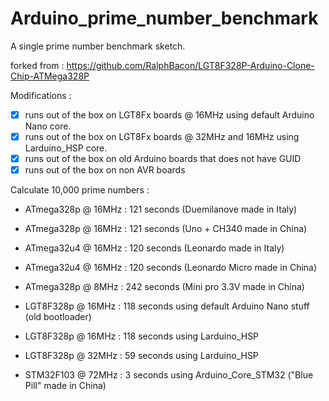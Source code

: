 # Arduino_prime_number_benchmark

A single prime number benchmark sketch.

forked from : https://github.com/RalphBacon/LGT8F328P-Arduino-Clone-Chip-ATMega328P

Modifications : 

* [x] runs out of the box on LGT8Fx boards @ 16MHz using default Arduino Nano core.
* [x] runs out of the box on LGT8Fx boards @ 32MHz and 16MHz using Larduino_HSP core.
* [x] runs out of the box on old Arduino boards that does not have GUID
* [x] runs out of the box on non AVR boards

Calculate 10,000 prime numbers :

- ATmega328p @ 16MHz : 121 seconds (Duemilanove made in Italy)
- ATmega328p @ 16MHz : 121 seconds (Uno + CH340 made in China)
- ATmega32u4 @ 16MHz : 120 seconds (Leonardo made in Italy)
- ATmega32u4 @ 16MHz : 120 seconds (Leonardo Micro made in China)
- ATmega328p @  8MHz : 242 seconds (Mini pro 3.3V made in China)
  
- LGT8F328p  @ 16MHz : 118 seconds using default Arduino Nano stuff (old bootloader)
- LGT8F328p  @ 16MHz : 118 seconds using Larduino_HSP
- LGT8F328p  @ 32MHz :  59 seconds using Larduino_HSP
  
- STM32F103  @ 72MHz :   3 seconds using Arduino_Core_STM32 ("Blue Pill" made in China)
 

